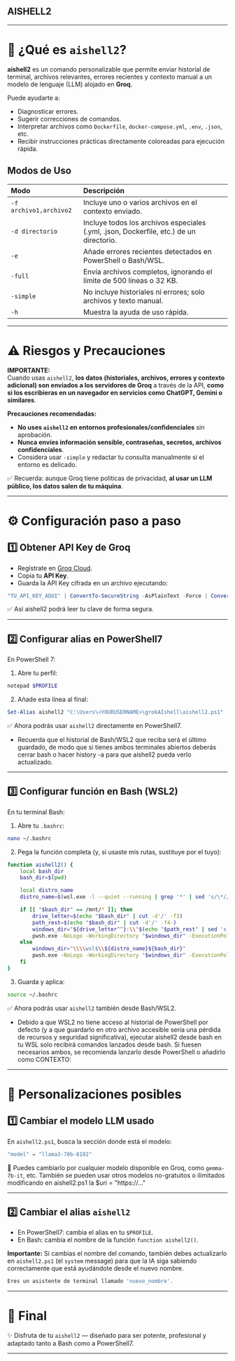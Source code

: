 ## AISHELL2

---

# 🚀 ¿Qué es `aishell2`?

**aishell2** es un comando personalizable que permite enviar historial de terminal, archivos relevantes, errores recientes y contexto manual a un modelo de lenguaje (LLM) alojado en **Groq**.

Puede ayudarte a:

- Diagnosticar errores.
- Sugerir correcciones de comandos.
- Interpretar archivos como `Dockerfile`, `docker-compose.yml`, `.env`, `.json`, etc.
- Recibir instrucciones prácticas directamente coloreadas para ejecución rápida.

## Modos de Uso

| Modo | Descripción |
|:--|:--|
| `-f archivo1,archivo2` | Incluye uno o varios archivos en el contexto enviado. |
| `-d directorio` | Incluye todos los archivos especiales (.yml, .json, Dockerfile, etc.) de un directorio. |
| `-e` | Añade errores recientes detectados en PowerShell o Bash/WSL. |
| `-full` | Envía archivos completos, ignorando el límite de 500 líneas o 32 KB. |
| `-simple` | No incluye historiales ni errores; solo archivos y texto manual. |
| `-h` | Muestra la ayuda de uso rápida. |

---

# ⚠️ Riesgos y Precauciones

**IMPORTANTE:**  
Cuando usas `aishell2`, **los datos (historiales, archivos, errores y contexto adicional) son enviados a los servidores de Groq** a través de la API, **como si los escribieras en un navegador en servicios como ChatGPT, Gemini o similares**.

**Precauciones recomendadas:**

- **No uses `aishell2` en entornos profesionales/confidenciales** sin aprobación.
- **Nunca envíes información sensible, contraseñas, secretos, archivos confidenciales**.
- Considera usar `-simple` y redactar tu consulta manualmente si el entorno es delicado.

✅ Recuerda: aunque Groq tiene políticas de privacidad, **al usar un LLM público, los datos salen de tu máquina**.

---

# ⚙️ Configuración paso a paso

## 1️⃣ Obtener API Key de Groq

- Regístrate en [Groq Cloud](https://console.groq.com/).
- Copia tu **API Key**.
- Guarda la API Key cifrada en un archivo ejecutando:

```powershell
"TU_API_KEY_AQUI" | ConvertTo-SecureString -AsPlainText -Force | ConvertFrom-SecureString | Set-Content -Path "$env:USERPROFILE\.groq_api_key"
```

✅ Así aishell2 podrá leer tu clave de forma segura.

---

## 2️⃣ Configurar alias en PowerShell7

En PowerShell 7:

1. Abre tu perfil:

```powershell
notepad $PROFILE
```

2. Añade esta línea al final:

```powershell
Set-Alias aishell2 "C:\Users\<YOURUSERNAME>\grokAIshell\aishell2.ps1"
```

✅ Ahora podrás usar `aishell2` directamente en PowerShell7.

* Recuerda que el historial de Bash/WSL2 que reciba será el último guardado, de modo que si tienes ambos terminales abiertos deberás cerrar bash o hacer history -a para que aishell2 pueda verlo actualizado.

---

## 3️⃣ Configurar función en Bash (WSL2)

En tu terminal Bash:

1. Abre tu `.bashrc`:

```bash
nano ~/.bashrc
```

2. Pega la función completa (y, si usaste mis rutas, sustituye <YOURUSERNAME> por el tuyo):

```bash
function aishell2() {
    local bash_dir
    bash_dir=$(pwd)

    local distro_name
    distro_name=$(wsl.exe -l --quiet --running | grep '*' | sed 's/\*//g' | awk '{$1=$1};1')

    if [[ "$bash_dir" == /mnt/* ]]; then
        drive_letter=$(echo "$bash_dir" | cut -d'/' -f3)
        path_rest=$(echo "$bash_dir" | cut -d'/' -f4-)
        windows_dir="${drive_letter^^}:\\"$(echo "$path_rest" | sed 's|/|\\|g')
        pwsh.exe -NoLogo -WorkingDirectory "$windows_dir" -ExecutionPolicy Bypass -File C:\\Users\\<YOURUSERNAME>\\grokAIshell\\aishell2.ps1 "$@"
    else
        windows_dir="\\\\wsl$\\${distro_name}${bash_dir}"
        pwsh.exe -NoLogo -WorkingDirectory "$windows_dir" -ExecutionPolicy Bypass -File C:\\Users\\<YOURUSERNAME>\\grokAIshell\\aishell2.ps1 "$@"
    fi
}
```

3. Guarda y aplica:

```bash
source ~/.bashrc
```

✅ Ahora podrás usar `aishell2` también desde Bash/WSL2.

* Debido a que WSL2 no tiene acceso al historial de PowerShell por defecto (y a que guardarlo en otro archivo accesible sería una pérdida de recursos y seguridad significativa), ejecutar aishell2 desde bash en tu WSL solo recibirá comandos lanzados desde bash. Si fuesen necesarios ambos, se recomienda lanzarlo desde PowerShell o añadirlo como CONTEXTO:

---

# 🔧 Personalizaciones posibles

## 1️⃣ Cambiar el modelo LLM usado

En `aishell2.ps1`, busca la sección donde está el modelo:

```powershell
"model" = "llama3-70b-8192"
```

🔸 Puedes cambiarlo por cualquier modelo disponible en Groq, como `gemma-7b-it`, etc. 
También se pueden usar otros modelos no-gratuitos o ilimitados modificando en aishell2.ps1 la $uri = "https://..."

---

## 2️⃣ Cambiar el alias `aishell2`

- En PowerShell7: cambia el alias en tu `$PROFILE`.
- En Bash: cambia el nombre de la función `function aishell2()`.

**Importante:**
Si cambias el nombre del comando, también debes actualizarlo en `aishell2.ps1` (el `system` message) para que la IA siga sabiendo correctamente que está ayudándote desde el nuevo nombre.

```powershell
Eres un asistente de terminal llamado 'nuevo_nombre'.
```

---

# 🏁 Final

✨ Disfruta de tu `aishell2` — diseñado para ser potente, profesional y adaptado tanto a Bash como a PowerShell7.

---
